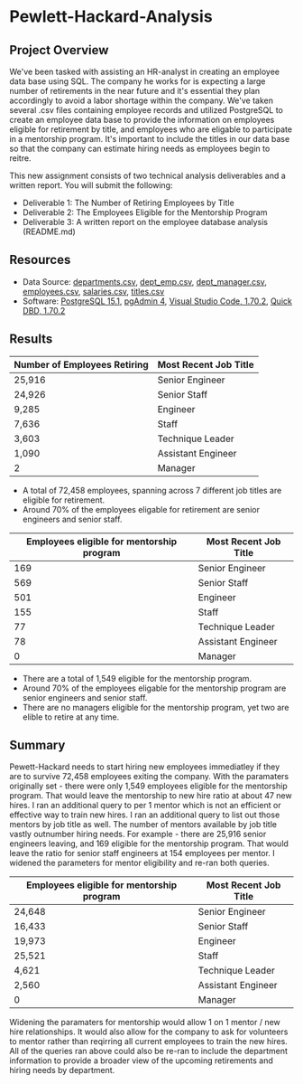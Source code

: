 # Pewlett-Hackard-Analysis
## Project Overview
We've been tasked with assisting an HR-analyst in creating an employee data base using SQL. The company he works for is expecting a large number of retirements in the near future and it's essential they plan accordingly to avoid a labor shortage within the company. We've taken several .csv files containing employee records and utilized PostgreSQL to create an employee data base to provide the information on employees eligible for retirement by title, and employees who are eligable to participate in a mentorship program. It's important to include the titles in our data base so that the company can estimate hiring needs as employees begin to reitre. 

This new assignment consists of two technical analysis deliverables and a written report. You will submit the following:
- Deliverable 1: The Number of Retiring Employees by Title
- Deliverable 2: The Employees Eligible for the Mentorship Program
- Deliverable 3: A written report on the employee database analysis (README.md)

## Resources
- Data Source: [departments.csv](https://github.com/abrodyyy/Pewlett-Hackard-Analysis/blob/main/Resources/departments.csv), [dept_emp.csv](https://github.com/abrodyyy/Pewlett-Hackard-Analysis/blob/main/Resources/dept_emp.csv), [dept_manager.csv](https://github.com/abrodyyy/Pewlett-Hackard-Analysis/blob/main/Resources/dept_manager.csv), [employees.csv](https://github.com/abrodyyy/Pewlett-Hackard-Analysis/blob/main/Resources/employees.csv), [salaries.csv](https://github.com/abrodyyy/Pewlett-Hackard-Analysis/blob/main/Resources/salaries.csv), [titles.csv](https://github.com/abrodyyy/Pewlett-Hackard-Analysis/blob/main/Resources/titles.csv)
- Software: [PostgreSQL 15.1](https://www.postgresql.org/docs/current/release-15-1.html), [pgAdmin 4](https://www.pgadmin.org/download/), [Visual Studio Code, 1.70.2](https://code.visualstudio.com/updates/v1_70), [Quick DBD, 1.70.2](https://www.quickdatabasediagrams.com)

## Results

Number of Employees Retiring | Most Recent Job Title
---------------------------- | ---------------------
25,916                       | Senior Engineer
24,926                       | Senior Staff
9,285                        | Engineer
7,636                        | Staff
3,603                        | Technique Leader
1,090                        | Assistant Engineer
2                            | Manager

- A total of 72,458 employees, spanning across 7 different job titles are eligible for retirement. 
- Around 70% of the employees eligable for retirement are senior engineers and senior staff. 

Employees eligible for mentorship program | Most Recent Job Title
------------------------------------------| ---------------------
169                                       | Senior Engineer
569                                       | Senior Staff
501                                       | Engineer
155                                       | Staff
77                                        | Technique Leader
78                                        | Assistant Engineer
0                                         | Manager

- There are a total of 1,549 eligible for the mentorship program.
- Around 70% of the employees eligable for the mentorship program are senior engineers and senior staff. 
- There are no managers eligible for the mentorship program, yet two are elible to retire at any time. 

## Summary
Pewett-Hackard needs to start hiring new employees immediatley if they are to survive 72,458 employees exiting the company. With the paramaters originally set - there were only 1,549 employees eligible for the mentorship program. That would leave the mentorship to new hire ratio at about 47 new hires. I ran an additional query to  per 1 mentor which is not an efficient or effective way to train new hires. I ran an additional query to list out those mentors by job title as well. The number of mentors available by job title vastly outnumber hiring needs. For example - there are 25,916 senior engineers leaving, and 169 eligible for the mentorship program. That would leave the ratio for senior staff engineers at 154 employees per mentor. I widened the parameters for mentor eligibility and re-ran both queries. 

Employees eligible for mentorship program | Most Recent Job Title
------------------------------------------| ---------------------
24,648                                    | Senior Engineer
16,433                                    | Senior Staff
19,973                                    | Engineer
25,521                                    | Staff
4,621                                     | Technique Leader
2,560                                     | Assistant Engineer
0                                         | Manager

Widening the paramaters for mentorship would allow 1 on 1 mentor / new hire relationships. It would also allow for the company to ask for volunteers to mentor rather than reqirring all current employees to train the new hires. All of the queries ran above could also be re-ran to include the department information to provide a broader view of the upcoming retirements and hiring needs by department. 

